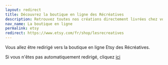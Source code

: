 ```yaml
---
layout: redirect
title: Découvrez la boutique en ligne des Récréatives
description: Retrouvez toutes nos créations directement livrées chez vous sur notre boutique en ligne.
nav_name: La boutique en ligne
permalink: etsy
redirect: https://www.etsy.com/fr/shop/lesrecreatives
---
```


Vous allez être redirigé vers la boutique en ligne Etsy des Récréatives.

Si vous n'êtes pas automatiquement redirigé, cliquez [ici](https://www.etsy.com/fr/shop/lesrecreatives)
